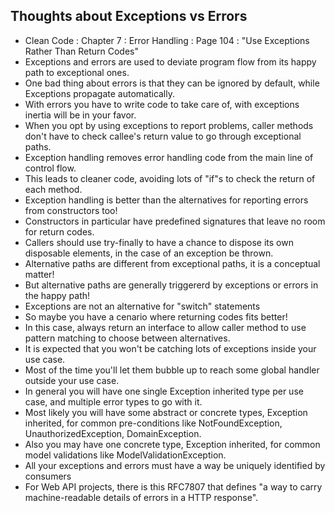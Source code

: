 ## Thoughts about Exceptions vs Errors

- Clean Code : Chapter 7 : Error Handling : Page 104 : "Use Exceptions Rather Than Return Codes"
- Exceptions and errors are used to deviate program flow from its happy path to exceptional ones.
- One bad thing about errors is that they can be ignored by default, while Exceptions propagate automatically.
- With errors you have to write code to take care of, with exceptions inertia will be in your favor.
- When you opt by using exceptions to report problems, caller methods don't have to check callee's return value to go through exceptional paths.
- Exception handling removes error handling code from the main line of control flow.
- This leads to cleaner code, avoiding lots of "if"s to check the return of each method.
- Exception handling is better than the alternatives for reporting errors from constructors too!
- Constructors in particular have predefined signatures that leave no room for return codes.
- Callers should use try-finally to have a chance to dispose its own disposable elements, in the case of an exception be thrown.
- Alternative paths are different from exceptional paths, it is a conceptual matter!
- But alternative paths are generally triggererd by exceptions or errors in the happy path!
- Exceptions are not an alternative for "switch" statements
- So maybe you have a cenario where returning codes fits better!
- In this case, always return an interface to allow caller method to use pattern matching to choose between alternatives.
- It is expected that you won't be catching lots of exceptions inside your use case.
- Most of the time you'll let them bubble up to reach some global handler outside your use case.
- In general you will have one single Exception inherited type per use case, and multiple error types to go with it.
- Most likely you will have some abstract or concrete types, Exception inherited, for common pre-conditions like NotFoundException, UnauthorizedException, DomainException.
- Also you may have one concrete type, Exception inherited, for common model validations like ModelValidationException.
- All your exceptions and errors must have a way be uniquely identified by consumers
- For Web API projects, there is this RFC7807 that defines "a way to carry machine-readable details of errors in a HTTP response".
